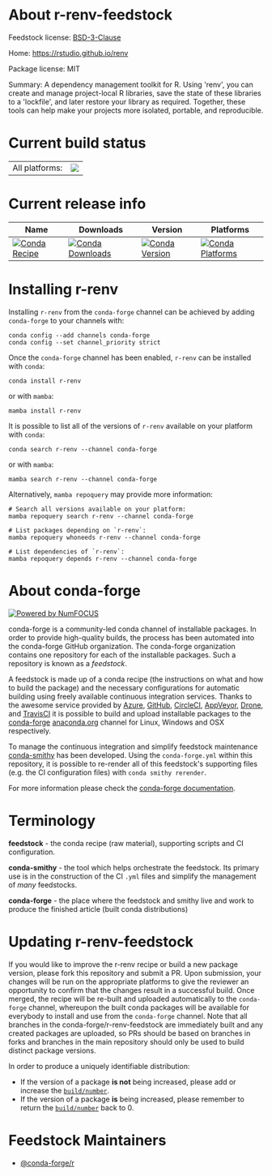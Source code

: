 About r-renv-feedstock
======================

Feedstock license: [BSD-3-Clause](https://github.com/conda-forge/r-renv-feedstock/blob/main/LICENSE.txt)

Home: https://rstudio.github.io/renv

Package license: MIT

Summary: A dependency management toolkit for R. Using 'renv', you can create and manage project-local R libraries, save the state of these libraries to a 'lockfile', and later restore your library as required. Together, these tools can help make your projects more isolated, portable, and reproducible.

Current build status
====================


<table><tr><td>All platforms:</td>
    <td>
      <a href="https://dev.azure.com/conda-forge/feedstock-builds/_build/latest?definitionId=8385&branchName=main">
        <img src="https://dev.azure.com/conda-forge/feedstock-builds/_apis/build/status/r-renv-feedstock?branchName=main">
      </a>
    </td>
  </tr>
</table>

Current release info
====================

| Name | Downloads | Version | Platforms |
| --- | --- | --- | --- |
| [![Conda Recipe](https://img.shields.io/badge/recipe-r--renv-green.svg)](https://anaconda.org/conda-forge/r-renv) | [![Conda Downloads](https://img.shields.io/conda/dn/conda-forge/r-renv.svg)](https://anaconda.org/conda-forge/r-renv) | [![Conda Version](https://img.shields.io/conda/vn/conda-forge/r-renv.svg)](https://anaconda.org/conda-forge/r-renv) | [![Conda Platforms](https://img.shields.io/conda/pn/conda-forge/r-renv.svg)](https://anaconda.org/conda-forge/r-renv) |

Installing r-renv
=================

Installing `r-renv` from the `conda-forge` channel can be achieved by adding `conda-forge` to your channels with:

```
conda config --add channels conda-forge
conda config --set channel_priority strict
```

Once the `conda-forge` channel has been enabled, `r-renv` can be installed with `conda`:

```
conda install r-renv
```

or with `mamba`:

```
mamba install r-renv
```

It is possible to list all of the versions of `r-renv` available on your platform with `conda`:

```
conda search r-renv --channel conda-forge
```

or with `mamba`:

```
mamba search r-renv --channel conda-forge
```

Alternatively, `mamba repoquery` may provide more information:

```
# Search all versions available on your platform:
mamba repoquery search r-renv --channel conda-forge

# List packages depending on `r-renv`:
mamba repoquery whoneeds r-renv --channel conda-forge

# List dependencies of `r-renv`:
mamba repoquery depends r-renv --channel conda-forge
```


About conda-forge
=================

[![Powered by
NumFOCUS](https://img.shields.io/badge/powered%20by-NumFOCUS-orange.svg?style=flat&colorA=E1523D&colorB=007D8A)](https://numfocus.org)

conda-forge is a community-led conda channel of installable packages.
In order to provide high-quality builds, the process has been automated into the
conda-forge GitHub organization. The conda-forge organization contains one repository
for each of the installable packages. Such a repository is known as a *feedstock*.

A feedstock is made up of a conda recipe (the instructions on what and how to build
the package) and the necessary configurations for automatic building using freely
available continuous integration services. Thanks to the awesome service provided by
[Azure](https://azure.microsoft.com/en-us/services/devops/), [GitHub](https://github.com/),
[CircleCI](https://circleci.com/), [AppVeyor](https://www.appveyor.com/),
[Drone](https://cloud.drone.io/welcome), and [TravisCI](https://travis-ci.com/)
it is possible to build and upload installable packages to the
[conda-forge](https://anaconda.org/conda-forge) [anaconda.org](https://anaconda.org/)
channel for Linux, Windows and OSX respectively.

To manage the continuous integration and simplify feedstock maintenance
[conda-smithy](https://github.com/conda-forge/conda-smithy) has been developed.
Using the ``conda-forge.yml`` within this repository, it is possible to re-render all of
this feedstock's supporting files (e.g. the CI configuration files) with ``conda smithy rerender``.

For more information please check the [conda-forge documentation](https://conda-forge.org/docs/).

Terminology
===========

**feedstock** - the conda recipe (raw material), supporting scripts and CI configuration.

**conda-smithy** - the tool which helps orchestrate the feedstock.
                   Its primary use is in the construction of the CI ``.yml`` files
                   and simplify the management of *many* feedstocks.

**conda-forge** - the place where the feedstock and smithy live and work to
                  produce the finished article (built conda distributions)


Updating r-renv-feedstock
=========================

If you would like to improve the r-renv recipe or build a new
package version, please fork this repository and submit a PR. Upon submission,
your changes will be run on the appropriate platforms to give the reviewer an
opportunity to confirm that the changes result in a successful build. Once
merged, the recipe will be re-built and uploaded automatically to the
`conda-forge` channel, whereupon the built conda packages will be available for
everybody to install and use from the `conda-forge` channel.
Note that all branches in the conda-forge/r-renv-feedstock are
immediately built and any created packages are uploaded, so PRs should be based
on branches in forks and branches in the main repository should only be used to
build distinct package versions.

In order to produce a uniquely identifiable distribution:
 * If the version of a package **is not** being increased, please add or increase
   the [``build/number``](https://docs.conda.io/projects/conda-build/en/latest/resources/define-metadata.html#build-number-and-string).
 * If the version of a package **is** being increased, please remember to return
   the [``build/number``](https://docs.conda.io/projects/conda-build/en/latest/resources/define-metadata.html#build-number-and-string)
   back to 0.

Feedstock Maintainers
=====================

* [@conda-forge/r](https://github.com/orgs/conda-forge/teams/r/)

